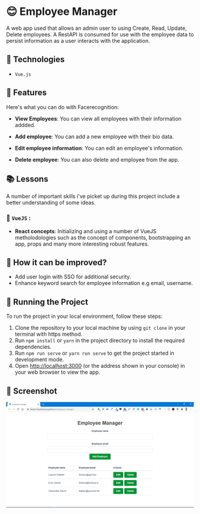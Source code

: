 # 😊 Employee Manager

A web app used that allows an admin user to using Create, Read, Update, Delete employees. A RestAPI is consumed for use with the employee data to persist information as a user interacts with the application.

## 🎁 Technologies

- `Vue.js`

## 📡 Features

Here's what you can do with Facerecognition:

- **View Employees**: You can view all employees with their information addded.

- **Add employee**: You can add a new employee with their bio data.

- **Edit employee information**: You can edit an employee's information. 

- **Delete employee**: You can also delete and employee from the app. 

## 📚 Lessons

A number of important skills i've picket up during this project include a better understanding of some ideas.

### 🧠 `VueJS` :

- **React concepts**: Initializing and using a number of VueJS metholodologies such as the concept of components, bootstrapping an app, props and many more interesting robust features.

## 💭 How it can be improved? 

- Add user login with SSO for additional security.
- Enhance keyword search for employee information e.g email, username.

## 🚦 Running the Project

To run the project in your local environment, follow these steps:

1. Clone the repository to your local machine by using `git clone` in your terminal with https method.
2. Run `npm install` or `yarn` in the project directory to install the required dependencies.
3. Run `npm run serve` or `yarn run serve` to get the project started in development mode.
4. Open [http://localhost:3000](http://localhost:3000) (or the address shown in your console) in your web browser to view the app.

## 🍿 Screenshot

![Employee manager dashboard screenshot](/public/employeeManager_screenshot.png)

